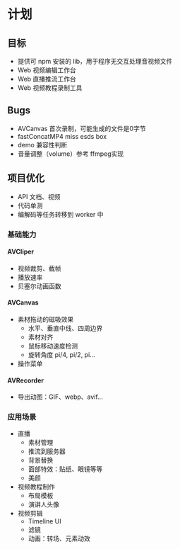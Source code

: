# 计划

## 目标
- 提供可 npm 安装的 lib，用于程序无交互处理音视频文件
- Web 视频编辑工作台
- Web 直播推流工作台
- Web 视频教程录制工具

## Bugs
- AVCanvas 首次录制，可能生成的文件是0字节
- fastConcatMP4 miss esds box
- demo 兼容性判断
- 音量调整（volume）参考 ffmpeg实现

## 项目优化
- API 文档、视频
- 代码单测
- 编解码等任务转移到 worker 中

### 基础能力 

#### AVCliper
- 视频裁剪、截帧
- 播放速率
- 贝塞尔动画函数

#### AVCanvas
- 素材拖动的磁吸效果  
  - 水平、垂直中线、四周边界
  - 素材对齐
  - 鼠标移动速度检测
  - 旋转角度 pi/4, pi/2, pi...
- 操作菜单

#### AVRecorder
- 导出动图：GIF、webp、avif...

### 应用场景
- 直播
  - 素材管理
  - 推流到服务器  
  - 背景替换
  - 面部特效：贴纸、眼镜等等
  - 美颜
- 视频教程制作
  - 布局模板
  - 演讲人头像
- 视频剪辑
  - Timeline UI
  - 滤镜
  - 动画：转场、元素动效

